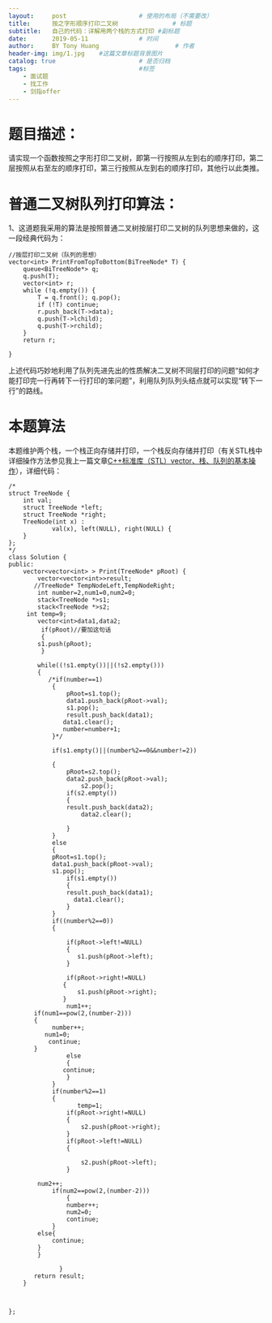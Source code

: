 ```yaml
---
layout:     post                    # 使用的布局（不需要改）
title:      按之字形顺序打印二叉树               # 标题 
subtitle:   自己的代码：详解用两个栈的方式打印 #副标题
date:       2019-05-11              # 时间
author:     BY Tony Huang                     # 作者
header-img: img/1.jpg    #这篇文章标题背景图片
catalog: true                       # 是否归档
tags:                               #标签
    - 面试题
    - 找工作
    - 剑指offer
---
```

# 题目描述：
请实现一个函数按照之字形打印二叉树，即第一行按照从左到右的顺序打印，第二层按照从右至左的顺序打印，第三行按照从左到右的顺序打印，其他行以此类推。
# 普通二叉树队列打印算法：
1、这道题我采用的算法是按照普通二叉树按层打印二叉树的队列思想来做的，这一段经典代码为：
```  
//按层打印二叉树（队列的思想）
vector<int> PrintFromTopToBottom(BiTreeNode* T) {
	queue<BiTreeNode*> q;
	q.push(T);
	vector<int> r;
	while (!q.empty()) {
		T = q.front(); q.pop();
		if (!T) continue;
		r.push_back(T->data);
		q.push(T->lchild);
		q.push(T->rchild);
	}
	return r;

}
```                  
   上述代码巧妙地利用了队列先进先出的性质解决二叉树不同层打印的问题“如何才能打印完一行再转下一行打印的笨问题”，利用队列队列头结点就可以实现“转下一行”的路线。

# 本题算法
本题维护两个栈，一个栈正向存储并打印，一个栈反向存储并打印（有关STL栈中详细操作方法参见我上一篇文章[C++标准库（STL）vector、栈、队列的基本操作](https://yunfanzhilu.github.io/2019/05/08/C++%E6%A0%87%E5%87%86%E5%BA%93-STL-vector-%E6%A0%88-%E9%98%9F%E5%88%97%E7%9A%84%E5%9F%BA%E6%9C%AC%E6%93%8D%E4%BD%9C/)），详细代码：
```   
/*
struct TreeNode {
    int val;
    struct TreeNode *left;
    struct TreeNode *right;
    TreeNode(int x) :
            val(x), left(NULL), right(NULL) {
    }
};
*/
class Solution {
public:
    vector<vector<int> > Print(TreeNode* pRoot) {
        vector<vector<int>>result;
       //TreeNode* TempNodeLeft,TempNodeRight;
        int number=2,num1=0,num2=0;
        stack<TreeNode *>s1;
        stack<TreeNode *>s2;
     int temp=9;
        vector<int>data1,data2;
         if(pRoot)//要加这句话
         {
        s1.push(pRoot);
         }
 
        while((!s1.empty())||(!s2.empty()))
        {
           /*if(number==1)
            {
                pRoot=s1.top();
                data1.push_back(pRoot->val);
                s1.pop();
                result.push_back(data1);
               data1.clear();
               number=number+1;
            }*/
            
            if(s1.empty()||(number%2==0&&number!=2))
           
            {
                pRoot=s2.top();
                data2.push_back(pRoot->val);
                    s2.pop();
                if(s2.empty())
                {
                result.push_back(data2);
                    data2.clear();
                
                }
            }
            else 
            {
            pRoot=s1.top();
            data1.push_back(pRoot->val);
            s1.pop();
                if(s1.empty())
                {
                result.push_back(data1);
                  data1.clear();
                }
            }
            if((number%2==0))
            {
              
                if(pRoot->left!=NULL)
                {
                   s1.push(pRoot->left);
                }
               
                if(pRoot->right!=NULL)
               {
                   s1.push(pRoot->right);
               }
                num1++;
       if(num1==pow(2,(number-2)))
       {
            number++;
          num1=0;
           continue;
       }
                else
                {
               continue;
                }
            }
            if(number%2==1)
            {
                   temp=1;
                if(pRoot->right!=NULL)
                {
                    s2.push(pRoot->right);
                }
                if(pRoot->left!=NULL)
                {
                    
                    s2.push(pRoot->left);
                }

        num2++;
            if(num2==pow(2,(number-2)))
                {
                number++;
                num2=0;
                continue;
            }
        else{
            continue;
        }
        } 
       
              }
       return result;
    }
     
    
    
};
```   

